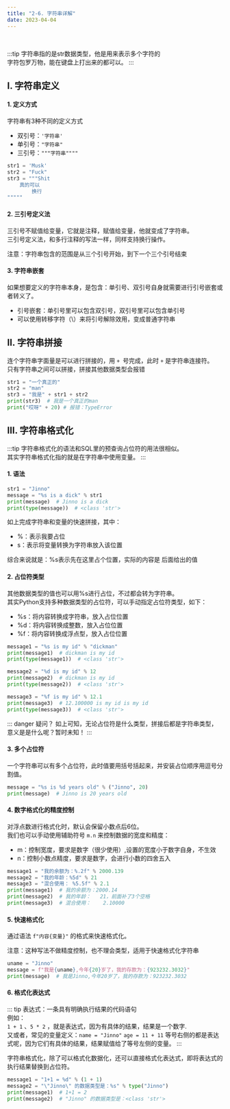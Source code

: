 ```yaml
---
title: "2-6. 字符串详解"
date: 2023-04-04
---
```

<br>

:::tip
字符串指的是str数据类型，他是用来表示多个字符的   
字符包罗万物，能在键盘上打出来的都可以。
:::

## Ⅰ. 字符串定义
#### 1. 定义方式
字符串有3种不同的定义方式
- 双引号：`'字符串'`
- 单引号：`"字符串"`
- 三引号：`"""字符串""""`

```python
str1 = 'Musk'
str2 = "Fuck"
str3 = """Shit
    真的可以
        换行
"""""
```

#### 2.  三引号定义法  

三引号不赋值给变量，它就是注释，赋值给变量，他就变成了字符串。  
三引号定义法，和多行注释的写法一样，同样支持换行操作。 

注意：字符串包含的范围是从三个引号开始，到下一个三个引号结束

#### 3. 字符串嵌套
如果想要定义的字符串本身，是包含：单引号、双引号自身就需要进行引号嵌套或者转义了。  
- 引号嵌套：单引号里可以包含双引号，双引号里可以包含单引号
- 可以使用转移字符（\）来将引号解除效用，变成普通字符串

## Ⅱ. 字符串拼接
连个字符串字面量是可以进行拼接的，用 `+ `号完成，此时 `+` 是字符串连接符。  
只有字符串之间可以拼接，拼接其他数据类型会报错

```python
str1 = "一个真正的"
str2 = "man"
str3 = "我是" + str1 + str2
print(str3)  # 我是一个真正的man
print("哎呀" + 20) # 报错：TypeError
```

## Ⅲ. 字符串格式化
:::tip
字符串格式化的语法和SQL里的预查询占位符的用法很相似。  
其实字符串格式化指的就是在字符串中使用变量。
:::
#### 1. 语法

```python
str1 = "Jinno"
message = "%s is a dick" % str1
print(message)  # Jinno is a dick
print(type(message))  # <class 'str'>
```
如上完成字符串和变量的快速拼接，其中：
- %：表示我要占位
- s：表示将变量转换为字符串放入该位置

综合来说就是：%s表示先在这里占个位置，实际的内容是 后面给出的值
#### 2. 占位符类型
其他数据类型的值也可以用%s进行占位，不过都会转为字符串。  
其实Python支持多种数据类型的占位符，可以手动指定占位符类型，如下：
- %s：将内容转换成字符串，放入占位位置
- %d：将内容转换成整数，放入占位位置
- %f：将内容转换成浮点型，放入占位位置

```python
message1 = "%s is my id" % "dickman"
print(message1)  # dickman is my id
print(type(message1))  # <class 'str'>

message2 = "%d is my id" % 12
print(message2)  # dickman is my id
print(type(message2))  # <class 'str'>

message3 = "%f is my id" % 12.1
print(message3)  # 12.100000 is my id is my id
print(type(message3))  # <class 'str'>
```
::: danger 疑问？
如上可知，无论占位符是什么类型，拼接后都是字符串类型，
意义是是什么呢？暂时未知！
:::

#### 3. 多个占位符

一个字符串可以有多个占位符，此时值要用括号括起来，并安装占位顺序用逗号分割值。
```python
message = "%s is %d years old" % ("Jinno", 20)
print(message)  # Jinno is 20 years old
```

#### 4. 数字格式化的精度控制
对浮点数进行格式化时，默认会保留小数点后6位。  
我们也可以手动使用辅助符号 `m.n` 来控制数据的宽度和精度：
- m：控制宽度，要求是数字（很少使用）,设置的宽度小于数字自身，不生效
- n：控制小数点精度，要求是数字，会进行小数的四舍五入

```python
message1 = "我的余额为：%.2f" % 2000.139
message2 = "我的年龄：%5d" % 21
message3 = "混合使用： %5.5f" % 2.1
print(message1)  # 我的余额为：2000.14
print(message2)  # 我的年龄：   21，前面补了3个空格
print(message3)  # 混合使用：    2.10000
```

#### 5. 快速格式化
通过语法 `f"内容{变量}"` 的格式来快速格式化。  

注意：这种写法不做精度控制，也不理会类型，适用于快速格式化字符串  
``` python
uname = "Jinno"
message = f"我是{uname},今年{20}岁了，我的存款为：{923232.3032}"
print(message)  # 我是Jinno,今年20岁了，我的存款为：923232.3032
```


#### 6. 格式化表达式
::: tip
表达式：一条具有明确执行结果的代码语句  
例如：  
`1 + 1` 、`5 * 2` ，就是表达式，因为有具体的结果，结果是一个数字.   
又或者，常见的变量定义：`name = "Jinno"`  `age = 11 + 11` 等号右侧的都是表达式呢，因为它们有具体的结果，结果赋值给了等号左侧的变量。
:::

字符串格式化，除了可以格式化数据化，还可以直接格式化表达式，即将表达式的执行结果替换到占位符。

``` python
message1 = "1+1 = %d" % (1 + 1)
message2 = "\"Jinno\" 的数据类型是：%s" % type("Jinno")
print(message1)  # 1+1 = 2
print(message2)  # "Jinno" 的数据类型是：<class 'str'>
```



